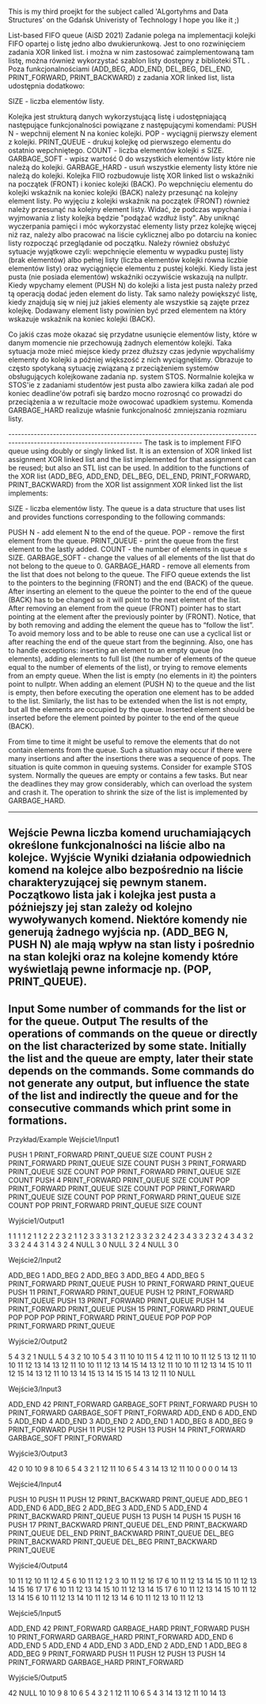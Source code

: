 This is my third proejkt for the subject called 'ALgortyhms and Data Structures' on the Gdańsk Univeristy of Technology
I hope you like it ;) 

List-based FIFO queue (AiSD 2021)
Zadanie polega na implementacji kolejki FIFO opartej o listę jedno albo dwukierunkową. Jest to ono rozwinięciem zadania XOR linked list. i można w nim zastosować zaimplementowaną tam listę, można również wykorzystać szablon listy dostępny z biblioteki STL <list>.
Poza funkcjonalnościami (ADD_BEG, ADD_END, DEL_BEG, DEL_END, PRINT_FORWARD, PRINT_BACKWARD) z zadania XOR linked list, lista udostępnia dodatkowo:

SIZE - liczba elementów listy.

Kolejka jest strukturą danych wykorzystującą listę i udostępniającą następujące funkcjonalności powiązane z następującymi komendami:
PUSH N - wepchnij element N na koniec kolejki.
POP - wyciągnij pierwszy element z kolejki.
PRINT_QUEUE - drukuj kolejkę od pierwszego elementu do ostatnio wepchniętego.
COUNT - liczba elementów kolejki ≤ SIZE.
GARBAGE_SOFT - wpisz wartość 0 do wszystkich elementów listy które nie należą do kolejki.
GARBAGE_HARD - usuń wszystkie elementy listy które nie należą do kolejki.
Kolejka FIIO rozbudowuje listę XOR linked list o wskaźniki na początek (FRONT) i koniec kolejki (BACK). Po wepchnięciu elementu do kolejki wskaźnik na koniec kolejki (BACK) należy przesunąć na kolejny element listy. Po wyjęciu z kolejki wskaźnik na początek (FRONT) również należy przesunąć na kolejny element listy. Widać, że podczas wpychania i wyjmowania z listy kolejka będzie "podążać wzdłuż listy". Aby uniknąć wyczerpania pamięci i móc wykorzystać elementy listy przez kolejkę więcej niż raz, należy albo pracować na liście cyklicznej albo po dotarciu na koniec listy rozpocząć przeglądanie od początku. Należy również obsłużyć sytuacje wyjątkowe czyli: wepchnięcie elementu w wypadku pustej listy (brak elementów) albo pełnej listy (liczba elementów kolejki równa liczbie elementów listy) oraz wyciągnięcie elementu z pustej kolejki.
Kiedy lista jest pusta (nie posiada elementów) wskaźniki oczywiście wskazują na nullptr. Kiedy wpychamy element (PUSH N) do kolejki a lista jest pusta należy przed tą operacją dodać jeden element do listy. Tak samo należy powiększyć listę, kiedy znajdują się w niej już jakieś elementy ale wszystkie są zajęte przez kolejkę. Dodawany element listy powinien być przed elementem na który wskazuje wskaźnik na koniec kolejki (BACK).

Co jakiś czas może okazać się przydatne usunięcie elementów listy, które w danym momencie nie przechowują żadnych elementów kolejki. Taka sytuacja może mieć miejsce kiedy przez dłuższy czas jedynie wpychaliśmy elementy do kolejki a później większość z nich wyciągnęliśmy. Obrazuje to często spotykaną sytuację związaną z przeciążeniem systemów obsługujących kolejkowane zadania np. system STOS. Normalnie kolejka w STOS'ie z zadaniami studentów jest pusta albo zawiera kilka zadań ale pod koniec deadline'ów potrafi się bardzo mocno rozrosnąć co prowadzi do przeciążenia a w rezultacie może owocować upadkiem systemu. Komenda GARBAGE_HARD realizuje właśnie funkcjonalność zmniejszania rozmiaru listy.

------------------------------------------------------------------------------------------------------------------------ The task is to implement FIFO queue using doubly or singly linked list. It is an extension of XOR linked list assignment XOR linked list and the list implemented for that assignment can be reused; but also an STL <list> list can be used.
In addition to the functions of the XOR list (ADD_BEG, ADD_END, DEL_BEG, DEL_END, PRINT_FORWARD, PRINT_BACKWARD) from the XOR list assignment XOR linked list the list implements:

SIZE - liczba elementów listy.
The queue is a data structure that uses list and provides functions corresponding to the following commands:

PUSH N - add element N to the end of the queue.
POP - remove the first element from the queue.
PRINT_QUEUE - print the queue from the first element to the lastly added.
COUNT - the number of elements in queue ≤ SIZE.
GARBAGE_SOFT - change the values of all elements of the list that do not belong to the queue to 0.
GARBAGE_HARD - remove all elements from the list that does not belong to the queue.
The FIFO queue extends the list to the pointers to the beginning (FRONT) and the end (BACK) of the queue. After inserting an element to the queue the pointer to the end of the queue (BACK) has to be changed so it will point to the next element of the list. After removing an element from the queue (FRONT) pointer has to start pointing at the element after the previously pointer by (FRONT). Notice, that by both removing and adding the element the queue has to “follow the list”. To avoid memory loss and to be able to reuse one can use a cyclical list or after reaching the end of the queue start from the beginning. Also, one has to handle exceptions: inserting an element to an empty queue (no elements), adding elements to full list (the number of elements of the queue equal to the number of elements of the list), or trying to remove elements from an empty queue.
When the list is empty (no elements in it) the pointers point to nullptr. When adding an element (PUSH N) to the queue and the list is empty, then before executing the operation one element has to be added to the list. Similarly, the list has to be extended when the list is not empty, but all the elements are occupied by the queue. Inserted element should be inserted before the element pointed by pointer to the end of the queue (BACK).

From time to time it might be useful to remove the elements that do not contain elements from the queue. Such a situation may occur if there were many insertions and after the insertions there was a sequence of pops. The situation is quite common in queuing systems. Consider for example STOS system. Normally the queues are empty or contains a few tasks. But near the deadlines they may grow considerably, which can overload the system and crash it. The operation to shrink the size of the list is implemented by GARBAGE_HARD.


------------------------------------------------------------------------------------------------------------------------
Wejście
Pewna liczba komend uruchamiających określone funkcjonalności na liście albo na kolejce.
Wyjście
Wyniki działania odpowiednich komend na kolejce albo bezpośrednio na liście charakteryzującej się pewnym stanem. Początkowo lista jak i kolejka jest pusta a późniejszy jej stan zależy od kolejno wywoływanych komend. Niektóre komendy nie generują żadnego wyjścia np. (ADD_BEG N, PUSH N) ale mają wpływ na stan listy i pośrednio na stan kolejki oraz na kolejne komendy które wyświetlają pewne informacje np. (POP, PRINT_QUEUE).
------------------------------------------------------------------------------------------------------------------------
Input
Some number of commands for the list or for the queue.
Output
The results of the operations of commands on the queue or directly on the list characterized by some state. Initially the list and the queue are empty, later their state depends on the commands. Some commands do not generate any output, but influence the state of the list and indirectly the queue and for the consecutive commands which print some in formations.
------------------------------------------------------------------------------------------------------------------------
Przykład/Example
Wejście1/Input1

PUSH 1
PRINT_FORWARD
PRINT_QUEUE
SIZE
COUNT
PUSH 2
PRINT_FORWARD
PRINT_QUEUE
SIZE
COUNT
PUSH 3
PRINT_FORWARD
PRINT_QUEUE
SIZE
COUNT
POP
PRINT_FORWARD
PRINT_QUEUE
SIZE
COUNT
PUSH 4
PRINT_FORWARD
PRINT_QUEUE
SIZE
COUNT
POP
PRINT_FORWARD
PRINT_QUEUE
SIZE
COUNT
POP
PRINT_FORWARD
PRINT_QUEUE
SIZE
COUNT
POP
PRINT_FORWARD
PRINT_QUEUE
SIZE
COUNT
POP
PRINT_FORWARD
PRINT_QUEUE
SIZE
COUNT

Wyjście1/Output1

1 
1
1
1
2 1 
1 2 
2
2
3 2 1 
1 2 3 
3
3
1
3 2 1 
2 3 
3
2
3 2 4 
2 3 4 
3
3
2
3 2 4 
3 4 
3
2
3
3 2 4 
4 
3
1
4
3 2 4 
NULL
3
0
NULL
3 2 4 
NULL
3
0

Wejście2/Input2

ADD_BEG 1
ADD_BEG 2
ADD_BEG 3
ADD_BEG 4
ADD_BEG 5
PRINT_FORWARD
PRINT_QUEUE
PUSH 10
PRINT_FORWARD
PRINT_QUEUE
PUSH 11
PRINT_FORWARD
PRINT_QUEUE
PUSH 12
PRINT_FORWARD
PRINT_QUEUE
PUSH 13
PRINT_FORWARD
PRINT_QUEUE
PUSH 14
PRINT_FORWARD
PRINT_QUEUE
PUSH 15
PRINT_FORWARD
PRINT_QUEUE
POP
POP
POP
PRINT_FORWARD
PRINT_QUEUE
POP
POP
POP
PRINT_FORWARD
PRINT_QUEUE

Wyjście2/Output2

5 4 3 2 1 
NULL
5 4 3 2 10 
10 
5 4 3 11 10 
10 11 
5 4 12 11 10 
10 11 12 
5 13 12 11 10 
10 11 12 13 
14 13 12 11 10 
10 11 12 13 14 
15 14 13 12 11 10 
10 11 12 13 14 15 
10
11
12
15 14 13 12 11 10 
13 14 15 
13
14
15
15 14 13 12 11 10 
NULL

Wejście3/Input3

ADD_END 42
PRINT_FORWARD
GARBAGE_SOFT
PRINT_FORWARD
PUSH 10
PRINT_FORWARD
GARBAGE_SOFT
PRINT_FORWARD
ADD_END 6
ADD_END 5
ADD_END 4
ADD_END 3
ADD_END 2
ADD_END 1
ADD_BEG 8
ADD_BEG 9
PRINT_FORWARD
PUSH 11
PUSH 12
PUSH 13
PUSH 14
PRINT_FORWARD
GARBAGE_SOFT
PRINT_FORWARD

Wyjście3/Output3

42 
0 
10 
10 
9 8 10 6 5 4 3 2 1 
12 11 10 6 5 4 3 14 13 
12 11 10 0 0 0 0 14 13 

Wejście4/Input4

PUSH 10
PUSH 11
PUSH 12
PRINT_BACKWARD
PRINT_QUEUE
ADD_BEG 1
ADD_END 6
ADD_BEG 2
ADD_BEG 3
ADD_END 5
ADD_END 4
PRINT_BACKWARD
PRINT_QUEUE
PUSH 13
PUSH 14
PUSH 15
PUSH 16
PUSH 17
PRINT_BACKWARD
PRINT_QUEUE
DEL_END
PRINT_BACKWARD
PRINT_QUEUE
DEL_END
PRINT_BACKWARD
PRINT_QUEUE
DEL_BEG
PRINT_BACKWARD
PRINT_QUEUE
DEL_BEG
PRINT_BACKWARD
PRINT_QUEUE

Wyjście4/Output4

10 11 12 
10 11 12 
4 5 6 10 11 12 1 2 3 
10 11 12 
16 17 6 10 11 12 13 14 15 
10 11 12 13 14 15 16 17 
17 6 10 11 12 13 14 15 
10 11 12 13 14 15 17 
6 10 11 12 13 14 15 
10 11 12 13 14 15 
6 10 11 12 13 14 
10 11 12 13 14 
6 10 11 12 13 
10 11 12 13 


Wejście5/Input5

ADD_END 42
PRINT_FORWARD
GARBAGE_HARD
PRINT_FORWARD
PUSH 10
PRINT_FORWARD
GARBAGE_HARD
PRINT_FORWARD
ADD_END 6
ADD_END 5
ADD_END 4
ADD_END 3
ADD_END 2
ADD_END 1
ADD_BEG 8
ADD_BEG 9
PRINT_FORWARD
PUSH 11
PUSH 12
PUSH 13
PUSH 14
PRINT_FORWARD
GARBAGE_HARD
PRINT_FORWARD

Wyjście5/Output5

42 
NULL 
10 
10 
9 8 10 6 5 4 3 2 1 
12 11 10 6 5 4 3 14 13 
12 11 10 14 13 
